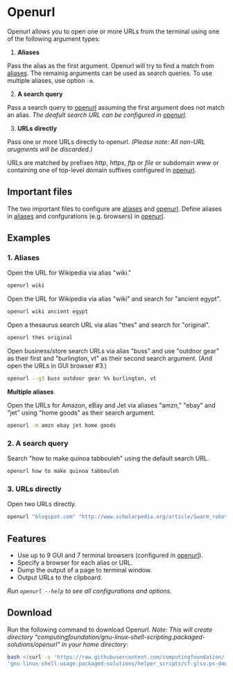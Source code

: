 
# Openurl

Openurl allows you to open one or more URLs from the terminal using one of the following argument types:

1. **Aliases**

Pass the alias as the first argument. Openurl will try to find a match from [aliases](aliases). The remainig arguments can be used as search queries. To use multiple aliases, use option `-m`.

2. **A search query**

Pass a search query to [openurl](openurl) assuming the first argument does not match an alias. *The deafult search URL can be configured in [openurl](openurl).*

3. **URLs directly**

Pass one or more URLs directly to openurl. *(Please note: All non-URL arugments will be discarded.)*

URLs are matched by prefixes *http*, *https*, *ftp* or *file* or subdomain *www* or containing one of top-level domain suffixes configured in [openurl](openurl).

## Important files

The two important files to configure are [aliases](aliases) and [openurl](openurl). Define aliases in [aliases](aliases) and confgurations (e.g. browsers) in [openurl](openurl).

## Examples

### 1. Aliases

Open the URL for Wikipedia via alias "wiki."

```bash
openurl wiki
```

Open the URL for Wikipedia via alias "wiki" and search for "ancient egypt".

```bash
openurl wiki ancient egypt
```

Open a thesaurus search URL via alias "thes" and search for "original".

```bash
openurl thes original
```

Open business/store search URLs via alias "buss" and use "outdoor gear" as their first and "burlington, vt" as their second search argument. (And open the URLs in GUI browser #3.)

```bash
openurl --g3 buss outdoor gear %% burlington, vt
```

**Multiple aliases**

Open the URLs for Amazon, eBay and Jet via aliases "amzn," "ebay" and "jet" using "home goods" as their search argument.

```bash
openurl -m amzn ebay jet home goods
```

### 2. A search query

Search "how to make quinoa tabbouleh" using the default search URL.

```bash
openurl how to make quinoa tabbouleh
```

### 3. URLs directly

Open two URLs directly.

```bash
openurl "blogspot.com" "http://www.scholarpedia.org/article/Swarm_robotics"
```

## Features

* Use up to 9 GUI and 7 terminal browsers (configured in [openurl](openurl)).
* Specify a browser for each alias or URL.
* Dump the output of a page to terminal window.
* Output URLs to the clipboard.

*Run `openurl --help` to see all configurations and options.*

## Download

Run the following command to download Openurl. *Note: This will create directory "computingfoundation/gnu-linux-shell-scripting.packaged-solutions/openurl" in your home directory*:

```bash
bash <(curl -s 'https://raw.githubusercontent.com/computingfoundation/'\
'gnu-linux-shell-usage.packaged-solutions/helper_scripts/cf-glsu.ps-download-openurl.sh')
```

